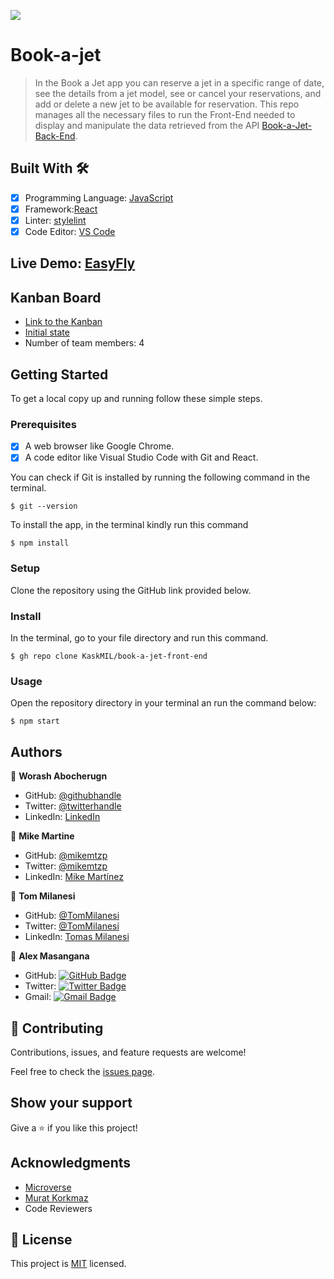 ![](https://img.shields.io/badge/Microverse-blueviolet)

# Book-a-jet

> In the Book a Jet app you can reserve a jet in a specific range of date, see the details from a jet model, see or cancel your reservations, and add or delete a new jet to be available for reservation. This repo manages all the necessary files to run the Front-End needed to display and manipulate the data retrieved from the API [Book-a-Jet-Back-End](https://github.com/KaskMIL/book-a-jet-backend).

## Built With 🛠️

- [x] Programming Language: [JavaScript](https://www.javascript.com/)
- [x] Framework:[React](https://reactjs.org/)
- [x] Linter: [stylelint](https://stylelint.io/)
- [x] Code Editor: [VS Code](https://code.visualstudio.com/)

## Live Demo: [EasyFly](https://easy-fly.netlify.app/)

## Kanban Board

- [Link to the Kanban](https://github.com/users/KaskMIL/projects/1)
- [Initial state](https://github.com/KaskMIL/book-a-jet-backend/issues/15)
- Number of team members: 4

## Getting Started

To get a local copy up and running follow these simple steps.

### Prerequisites

- [x] A web browser like Google Chrome.
- [x] A code editor like Visual Studio Code with Git and React.

You can check if Git is installed by running the following command in the terminal.

```
$ git --version
```

To install the app, in the terminal kindly run this command

```
$ npm install
```

### Setup

Clone the repository using the GitHub link provided below.

### Install

In the terminal, go to your file directory and run this command.

```
$ gh repo clone KaskMIL/book-a-jet-front-end
```

### Usage

Open the repository directory in your terminal an run the command below:

```
$ npm start
```

## Authors

👤 **Worash Abocherugn**

- GitHub: [@githubhandle](https://github.com/worashf)
- Twitter: [@twitterhandle](https://twitter.com/WorashAboche)
- LinkedIn: [LinkedIn](https://www.linkedin.com/in/worash-abocherugn-a02219154/)

👤 **Mike Martine**

- GitHub: [
  @mikemtzp
  ](https://github.com/mikemtzp)
- Twitter: [
  @mikemtzp
  ](https://twitter.com/mikemtzp)
- LinkedIn: [Mike Martínez](https://www.linkedin.com/in/mike-mart%C3%ADnez/)

👤 **Tom Milanesi**

- GitHub: [@TomMilanesi](https://github.com/KaskMIL)
- Twitter: [@TomMilanesi](https://twitter.com/TomasMilanesi)
- LinkedIn: [Tomas Milanesi](https://www.linkedin.com/in/tomas-milanesi-3427bb185/)

👤 **Alex Masangana**

- GitHub: [![GitHub Badge](https://img.shields.io/badge/-Alexander-white?logo=GitHub&logoColor=181717&style=plastic)](https://github.com/masangana)
- Twitter: [![Twitter Badge](https://img.shields.io/badge/-Alexander-white?logo=Twitter&logoColor=1DA1F2&style=plastic)](https://twitter.com/alexmasangana)
- Gmail: [![Gmail Badge](https://img.shields.io/badge/-@Alexander-white?logo=Gmail&logoColor=EA4335&style=plastic)](mailto:alexmasangana@gmail.com)

## 🤝 Contributing

Contributions, issues, and feature requests are welcome!

Feel free to check the [issues page](https://github.com/KaskMIL/book-a-jet-front-end/issues).

## Show your support

Give a ⭐️ if you like this project!

## Acknowledgments

- [Microverse](https://www.microverse.org/)
- [Murat Korkmaz](https://www.behance.net/gallery/26425031/Vespa-Responsive-Redesign)
- Code Reviewers

## 📝 License

This project is [MIT](https://github.com/KaskMIL/book-a-jet-front-end/blob/dev/MIT.md) licensed.
